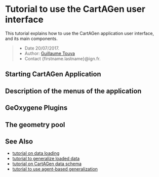 # Tutorial to use the CartAGen user interface
This tutorial explains how to use the CartAGen application user interface, and its main components.

> - Date 20/07/2017.
> - Author: [Guillaume Touya][1]
> - Contact {firstname.lastname}@ign.fr.



Starting CartAGen Application
-------------


Description of the menus of the application
-------------

GeOxygene Plugins
-------------

The geometry pool
-------------


See Also
-------------
- [tutorial on data loading][8]
- [tutorial to generalize loaded data][6]
- [tutorial on CartAGen data schema][9]
- [tutorial to use agent-based generalization][7]

[1]: http://recherche.ign.fr/labos/cogit/english/accueilCOGIT.php
[2]: 
[3]: 
[4]: 
[5]: 
[6]: /tuto_generalization_algo.md
[7]: /tuto_agents.md
[8]: /tuto_import_data.md
[9]: /tuto_schema.md
